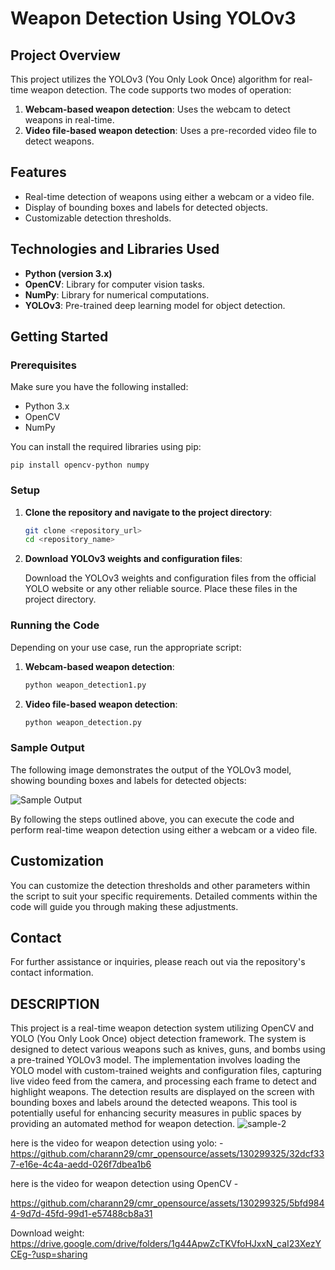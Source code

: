 Weapon Detection Using YOLOv3
=============================

Project Overview
----------------

This project utilizes the YOLOv3 (You Only Look Once) algorithm for real-time weapon detection. The code supports two modes of operation:

1.  **Webcam-based weapon detection**: Uses the webcam to detect weapons in real-time.
2.  **Video file-based weapon detection**: Uses a pre-recorded video file to detect weapons.

Features
--------

-   Real-time detection of weapons using either a webcam or a video file.
-   Display of bounding boxes and labels for detected objects.
-   Customizable detection thresholds.

Technologies and Libraries Used
-------------------------------

-   **Python (version 3.x)**
-   **OpenCV**: Library for computer vision tasks.
-   **NumPy**: Library for numerical computations.
-   **YOLOv3**: Pre-trained deep learning model for object detection.

Getting Started
---------------

### Prerequisites

Make sure you have the following installed:

-   Python 3.x
-   OpenCV
-   NumPy

You can install the required libraries using pip:

`pip install opencv-python numpy`



### Setup

1.  **Clone the repository and navigate to the project directory**:

    ```bash
    git clone <repository_url>
    cd <repository_name>

2.  **Download YOLOv3 weights and configuration files**:

    Download the YOLOv3 weights and configuration files from the official YOLO website or any other reliable source. Place these files in the project directory.

### Running the Code

Depending on your use case, run the appropriate script:

1.  **Webcam-based weapon detection**:

    ```bash
    python weapon_detection1.py

2.  **Video file-based weapon detection**:

    ```bash
    python weapon_detection.py

### Sample Output

The following image demonstrates the output of the YOLOv3 model, showing bounding boxes and labels for detected objects:

![Sample Output](https://github.com/GaviniShasank/cmr_opensource/assets/130299325/7d7e3f96-2c43-4b0e-a6f4-9a0ec38037ae)

By following the steps outlined above, you can execute the code and perform real-time weapon detection using either a webcam or a video file.

Customization
-------------

You can customize the detection thresholds and other parameters within the script to suit your specific requirements. Detailed comments within the code will guide you through making these adjustments.

Contact
-------

For further assistance or inquiries, please reach out via the repository's contact information.

DESCRIPTION
------------
This project is a real-time weapon detection system utilizing OpenCV and YOLO (You Only Look Once) object detection framework. The system is designed to detect various weapons such as knives, guns, and bombs using a pre-trained YOLOv3 model. The implementation involves loading the YOLO model with custom-trained weights and configuration files, capturing live video feed from the camera, and processing each frame to detect and highlight weapons. The detection results are displayed on the screen with bounding boxes and labels around the detected weapons. This tool is potentially useful for enhancing security measures in public spaces by providing an automated method for weapon detection.
![sample-2](https://github.com/charann29/cmr_opensource/assets/130299325/02732cda-5175-47bc-86ef-31f15307e2f0)

here is the video for weapon detection using yolo: -
https://github.com/charann29/cmr_opensource/assets/130299325/32dcf337-e16e-4c4a-aedd-026f7dbea1b6

here is the video for weapon detection using OpenCV -

https://github.com/charann29/cmr_opensource/assets/130299325/5bfd9844-9d7d-45fd-99d1-e57488cb8a31





Download weight: https://drive.google.com/drive/folders/1g44ApwZcTKVfoHJxxN_caI23XezYCEg-?usp=sharing




